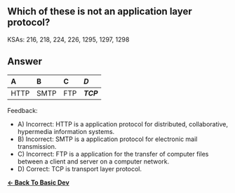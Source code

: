 ## Which of these is not an application layer protocol?

KSAs: 216, 218, 224, 226, 1295, 1297, 1298

## Answer
| A | B | C | ***D*** |
| :--- | :--- | :--- | :--- |
| HTTP | SMTP | FTP | ***TCP*** |


Feedback:

- A) Incorrect: HTTP is a application protocol for distributed, collaborative, hypermedia information systems.
- B) Incorrect: SMTP is a application protocol for electronic mail transmission.
- C) Incorrect: FTP is a application for the transfer of computer files between a client and server on a computer network.
- D) Correct: TCP is transport layer protocol.

[**<- Back To Basic Dev**](../../../Basic_Dev.md)


